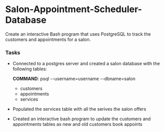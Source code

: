 # Salon-Appointment-Scheduler-Database

Create an interactive Bash program that uses PostgreSQL to track the customers and appointments for a salon.

### Tasks
* Connected to a postgres server and created a salon database with the following tables:
  
  **COMMAND**: psql --username=username --dbname=salon
    * customers
    * appointments
    * services
* Populated the services table with all the serives the salon offers
* Created an interactive bash program to update the customers and appointments tables as new and old customers book appoints
